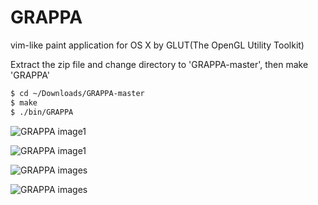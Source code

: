 # GRAPPA
vim-like paint application for OS X by GLUT(The OpenGL Utility Toolkit)

Extract the zip file and change directory to 'GRAPPA-master', then make 'GRAPPA'
``` sh
$ cd ~/Downloads/GRAPPA-master
$ make
$ ./bin/GRAPPA
```

![GRAPPA image1](https://github.com/szkny/GRAPPA/wiki/images/movie2.gif)

![GRAPPA image1](https://github.com/szkny/GRAPPA/wiki/images/movie3.gif)

![GRAPPA images](https://github.com/szkny/GRAPPA/wiki/images/GRAPPA_screenshot.png)

![GRAPPA images](https://github.com/szkny/GRAPPA/wiki/images/OctoCat.png)
